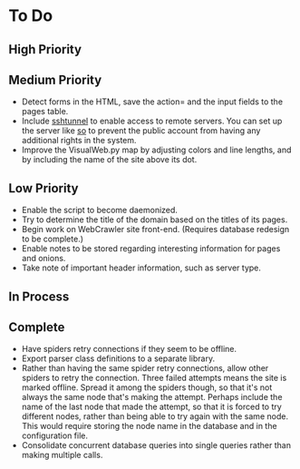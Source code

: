 # To Do

## High Priority

## Medium Priority
* Detect forms in the HTML, save the action= and the input fields to the pages table.
* Include [sshtunnel](https://github.com/pahaz/sshtunnel) to enable access to remote servers. You can set up the server like [so](https://unix.stackexchange.com/questions/235040/how-do-i-create-a-ssh-user-that-can-only-access-mysql) to prevent the public account from having any additional rights in the system.
* Improve the VisualWeb.py map by adjusting colors and line lengths, and by including the name of the site above its dot.

## Low Priority
* Enable the script to become daemonized.
* Try to determine the title of the domain based on the titles of its pages.
* Begin work on WebCrawler site front-end. (Requires database redesign to be complete.)
* Enable notes to be stored regarding interesting information for pages and onions.
* Take note of important header information, such as server type.

## In Process

## Complete
* Have spiders retry connections if they seem to be offline.
* Export parser class definitions to a separate library.
* Rather than having the same spider retry connections, allow other spiders to retry the connection. Three failed attempts means the site is marked offline. Spread it among the spiders though, so that it's not always the same node that's making the attempt. Perhaps include the name of the last node that made the attempt, so that it is forced to try different nodes, rather than being able to try again with the same node. This would require storing the node name in the database and in the configuration file.
* Consolidate concurrent database queries into single queries rather than making multiple calls.
